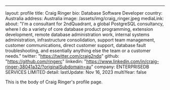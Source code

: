 ---
layout: profile
title: Craig Ringer
bio: Database Software Developer
country: Australia
address: Australia
image: /assets/img/craig_ringer.jpeg
mediaLink:
about: "I'm a consultant for 2ndQuadrant, a global PostgreSQL consultancy, where I do a variety of core database product programming, extension development, remote database administration work, internal systems administration, infrastructure consolidation, support team management, customer communications, direct customer support, database fault troubleshooting, and essentially anything else the team or a customer needs."
twitter: "https://twitter.com/craig2ndq"
github: "https://github.com/ringerc"
linkedin: "https://www.linkedin.com/in/craig-ringer-38041a32/?originalSubdomain=au"
company: ENTERPRISEDB SERVICES LIMITED
detail:
lastUpdate: Nov 16, 2023
multiYear: false

This is the body of Craig Ringer's profile page.
